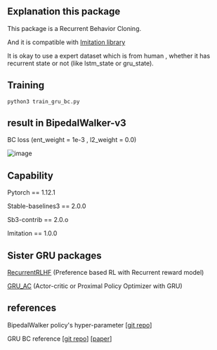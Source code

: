 ## Explanation this package ##

This package is a Recurrent Behavior Cloning.

And it is compatible with [Imitation library](https://github.com/HumanCompatibleAI/imitation)

It is okay to use a expert dataset which is from human , whether it has recurrent state or not (like lstm_state or gru_state).

## Training ##

```python3 train_gru_bc.py```

## result in BipedalWalker-v3 ##

BC loss (ent_weight = 1e-3 , l2_weight = 0.0)

![image](https://github.com/CAI23sbP/RecurrentBC/assets/108871750/0eeba33d-1968-4971-80ca-8a73caade7cc)



## Capability ##

Pytorch == 1.12.1

Stable-baselines3 == 2.0.0

Sb3-contrib == 2.0.o

Imitation == 1.0.0

## Sister GRU packages ##

[RecurrentRLHF](https://github.com/CAI23sbP/RecurrentRLHF) (Preference based RL with Recurrent reward model)

[GRU_AC](https://github.com/CAI23sbP/GRU_AC) (Actor-critic or Proximal Policy Optimizer with GRU)


## references ##

BipedalWalker policy's hyper-parameter [[git repo](https://github.com/andri27-ts/Reinforcement-Learning/blob/master/Week5/PPO.py)]

GRU BC reference [[git repo](https://github.com/Ram81/pirlnav)] [[paper](https://arxiv.org/pdf/2301.07302)]
